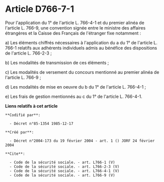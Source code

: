 # Article D766-7-1

Pour l'application du 1° de l'article L. 766-4-1 et du premier alinéa de l'article L. 766-9, une convention signée entre le
ministre des affaires étrangères et la Caisse des Français de l'étranger fixe notamment : 

a) Les éléments chiffrés nécessaires à l'application du a du 1° de l'article L. 766-1 relatifs aux adhérents individuels
admis au bénéfice des dispositions de l'article L. 766-2-3 ; 

b) Les modalités de transmission de ces éléments ; 

c) Les modalités de versement du concours mentionné au premier alinéa de l'article L. 766-9 ; 

d) Les modalités de mise en oeuvre du b du 1° de l'article L. 766-4-1 ; 

e) Les frais de gestion mentionnés au c du 1° de l'article L. 766-4-1.

**Liens relatifs à cet article**

	**Codifié par**:

	  - Décret n°85-1354 1985-12-17

	**Créé par**:

	  - Décret n°2004-173 du 19 février 2004 - art. 1 () JORF 24 février 2004

	**Cite**:

	  - Code de la sécurité sociale. - art. L766-1 (V)
	  - Code de la sécurité sociale. - art. L766-2-3 (V)
	  - Code de la sécurité sociale. - art. L766-4-1 (V)
	  - Code de la sécurité sociale. - art. L766-9 (V)
